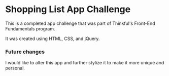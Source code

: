 # Shopping List App Challenge

This is a completed app challenge that was part of Thinkful's Front-End Fundamentals program. 

It was created using HTML, CSS, and jQuery. 

### Future changes

I would like to alter this app and further stylize it to make it more unique and personal. 
